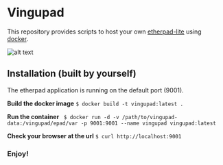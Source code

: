 # Vingupad
This repository provides scripts to host your own [etherpad-lite](http://etherpad.org/) using [docker](https://www.docker.com/what-docker).

![alt text](https://i.imgur.com/zYrGkg3.gif "Etherpad in action on PrimaryPad")

## Installation (built by yourself)
The etherpad application is running on the default port (9001).

**Build the docker image**
``` $ docker build -t vingupad:latest . ```

**Run the container**
``` $ docker run -d -v /path/to/vingupad-data:/vingupad/epad/var -p 9001:9001 --name vingupad vingupad:latest```
 
**Check your browser at the url**
```$ curl http://localhost:9001```



### Enjoy!
